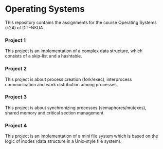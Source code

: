 # Operating Systems

This repository contains the assignments for the course Operating Systems (k24) of DIT-NKUA.

### Project 1

This project is an implementation of a complex data structure, which consists of a skip-list and a hashtable.

### Project 2

This project is about process creation (fork/exec), interprocess communication and work distribution among processes.

### Project 3

This project is about synchronizing processes (semaphores/mutexes), shared memory and critical section management.

### Project 4

This project is an implementation of a mini file system which is based on the logic of inodes (data structure in a Unix-style file system).
